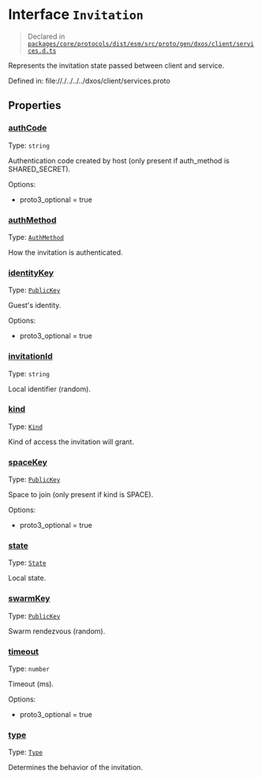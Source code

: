 # Interface `Invitation`
> Declared in [`packages/core/protocols/dist/esm/src/proto/gen/dxos/client/services.d.ts`]()

Represents the invitation state passed between client and service.

Defined in:
   file://./../../../dxos/client/services.proto

## Properties
### [authCode]()
Type: <code>string</code>

Authentication code created by host (only present if auth_method is SHARED_SECRET).

Options:
  - proto3_optional = true

### [authMethod]()
Type: <code>[AuthMethod](/api/@dxos/react-client/enums#AuthMethod)</code>

How the invitation is authenticated.

### [identityKey]()
Type: <code>[PublicKey](/api/@dxos/react-client/classes/PublicKey)</code>

Guest's identity.

Options:
  - proto3_optional = true

### [invitationId]()
Type: <code>string</code>

Local identifier (random).

### [kind]()
Type: <code>[Kind](/api/@dxos/react-client/enums#Kind)</code>

Kind of access the invitation will grant.

### [spaceKey]()
Type: <code>[PublicKey](/api/@dxos/react-client/classes/PublicKey)</code>

Space to join (only present if kind is SPACE).

Options:
  - proto3_optional = true

### [state]()
Type: <code>[State](/api/@dxos/react-client/enums#State)</code>

Local state.

### [swarmKey]()
Type: <code>[PublicKey](/api/@dxos/react-client/classes/PublicKey)</code>

Swarm rendezvous (random).

### [timeout]()
Type: <code>number</code>

Timeout (ms).

Options:
  - proto3_optional = true

### [type]()
Type: <code>[Type](/api/@dxos/react-client/enums#Type)</code>

Determines the behavior of the invitation.
